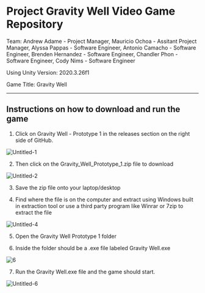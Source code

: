 # Project Gravity Well Video Game Repository

Team:
Andrew Adame - Project Manager, 
Mauricio Ochoa - Assitant Project Manager, 
Alyssa Pappas - Software Engineer, 
Antonio Camacho - Software Engineer, 
Brenden Hernandez - Software Engineer, 
Chandler Phon - Software Engineer, 
Cody Nims - Software Engineer

Using Unity Version: 2020.3.26f1

Game Title: Gravity Well


------------------------------------------------
Instructions on how to download and run the game
------------------------------------------------
1. Click on Gravity Well - Prototype 1 in the releases section on the right side of GitHub.

![Untitled-1](https://user-images.githubusercontent.com/112797534/198538523-8be57a57-5d7f-4929-abc3-cd10e3cf6bc1.jpg)

2. Then click on the Gravity_Well_Prototype_1.zip file to download

![Untitled-2](https://user-images.githubusercontent.com/112797534/198538934-64fc8b02-e730-49a9-83ac-ba1d96739542.jpg)

3. Save the zip file onto your laptop/desktop

4. Find where the file is on the computer and extract using Windows built in extraction tool or use a third party program like Winrar or 7zip to extract the file

![Untitled-4](https://user-images.githubusercontent.com/112797534/198539980-6d801462-f6a6-4f12-b57e-0672130a9b55.jpg)

5. Open the Gravity Well Prototype 1 folder

6. Inside the folder should be a .exe file labeled Gravity Well.exe

![6](https://user-images.githubusercontent.com/112797534/198540453-baf7107d-1bfc-4aa6-aca0-2f30477f9fcf.PNG)

7. Run the Gravity Well.exe file and the game should start.

![Untitled-6](https://user-images.githubusercontent.com/112797534/198540363-8330347f-f2d5-4620-96d6-8521f7ed3741.jpg)

